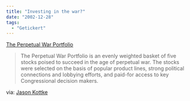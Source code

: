 ```yaml
---
title: "Investing in the war?"
date: "2002-12-28"
tags:
  - "Getickert"
---
```


[The Perpetual War Portfolio](https://web.archive.org/web/20040925030909/http://www.dack.com/war/portfolio/ "The Perpetual War Portfolio")

> The Perpetual War Portfolio is an evenly weighted basket of five stocks poised to succeed in the age of perpetual war. The stocks were selected on the basis of popular product lines, strong political connections and lobbying efforts, and paid-for access to key Congressional decision makers.

via: [Jason Kottke](https://web.archive.org/web/20040925030909/http://www.kottke.org/02/12/021224the_perpetua.html "kottke.org")

